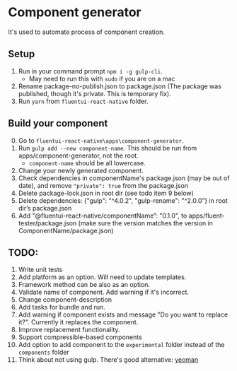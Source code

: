 # Component generator

It's used to automate process of component creation.

## Setup

1. Run in your command prompt `npm i -g gulp-cli`.
   - May need to run this with `sudo` if you are on a mac
2. Rename package-no-publish.json to package.json (The package was published, though it's private. This is temporary fix).
3. Run `yarn` from `fluentui-react-native` folder.

## Build your component

0. Go to `fluentui-react-native\apps\component-generator`.
1. Run `gulp add --new component-name`. This should be run from apps/component-generator, not the root.
   - `component-name` should be all lowercase.
2. Change your newly generated component.
3. Check dependencies in componentName's package.json (may be out of date), and remove `"private": true` from the package.json
4. Delete package-lock.json in root dir (see todo item 9 below)
5. Delete dependencies: {"gulp": "^4.0.2", "gulp-rename": "^2.0.0”} in root dir’s package.json
6. Add "@fluentui-react-native/componentName”: "0.1.0", to apps/fluent-tester/package.json (make sure the version matches the version in ComponentName/package.json)

## TODO:

1. Write unit tests
2. Add platform as an option. Will need to update templates.
3. Framework method can be also as an option.
4. Validate name of component. Add warning if it's incorrect.
5. Change component-description
6. Add tasks for bundle and run.
7. Add warning if component exists and message "Do you want to replace it?".
   Currently it replaces the component.
8. Improve replacement functionality.
9. Support compressible-based components
10. Add option to add component to the `experimental` folder instead of the `components` folder
11. Think about not using gulp. There's good alternative: [yeoman](https://yeoman.io/)
